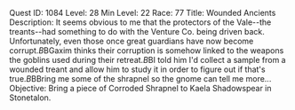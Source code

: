 Quest ID: 1084
Level: 28
Min Level: 22
Race: 77
Title: Wounded Ancients
Description: It seems obvious to me that the protectors of the Vale--the treants--had something to do with the Venture Co. being driven back. Unfortunately, even those once great guardians have now become corrupt.$B$BGaxim thinks their corruption is somehow linked to the weapons the goblins used during their retreat.$B$BI told him I'd collect a sample from a wounded treant and allow him to study it in order to figure out if that's true.$B$BBring me some of the shrapnel so the gnome can tell me more...
Objective: Bring a piece of Corroded Shrapnel to Kaela Shadowspear in Stonetalon.
